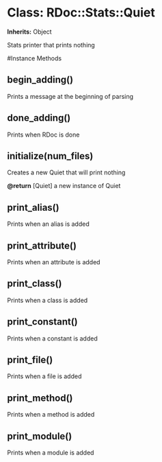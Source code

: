# Class: RDoc::Stats::Quiet
**Inherits:** Object
    

Stats printer that prints nothing



#Instance Methods
## begin_adding() [](#method-i-begin_adding)
Prints a message at the beginning of parsing

## done_adding() [](#method-i-done_adding)
Prints when RDoc is done

## initialize(num_files) [](#method-i-initialize)
Creates a new Quiet that will print nothing

**@return** [Quiet] a new instance of Quiet

## print_alias() [](#method-i-print_alias)
Prints when an alias is added

## print_attribute() [](#method-i-print_attribute)
Prints when an attribute is added

## print_class() [](#method-i-print_class)
Prints when a class is added

## print_constant() [](#method-i-print_constant)
Prints when a constant is added

## print_file() [](#method-i-print_file)
Prints when a file is added

## print_method() [](#method-i-print_method)
Prints when a method is added

## print_module() [](#method-i-print_module)
Prints when a module is added

